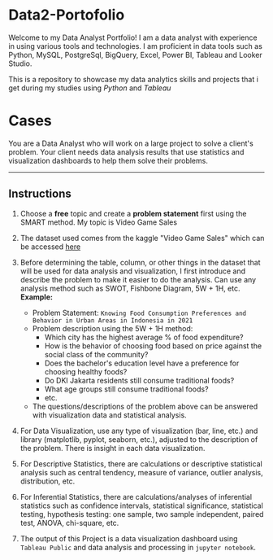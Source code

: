# Data2-Portofolio

Welcome to my Data Analyst Portfolio! I am a data analyst with experience in using various tools and technologies. I am proficient in data tools such as Python, MySQL, PostgreSql, BigQuery, Excel, Power BI, Tableau and Looker Studio.

This is a repository to showcase my data analytics skills and projects that i get during my studies using *Python* and *Tableau*

# Cases
You are a Data Analyst who will work on a large project to solve a client's problem. Your client needs data analysis results that use statistics and visualization dashboards to help them solve their problems.

---

## Instructions
1. Choose a **free** topic and create a **problem statement** first using the SMART method. My topic is Video Game Sales

2. The dataset used comes from the kaggle "Video Game Sales" which can be accessed [here](https://www.kaggle.com/datasets/gregorut/videogamesales)

4. Before determining the table, column, or other things in the dataset that will be used for data analysis and visualization, I first introduce and describe the problem to make it easier to do the analysis. Can use any analysis method such as SWOT, Fishbone Diagram, 5W + 1H, etc. **Example:**
    - Problem Statement: `Knowing Food Consumption Preferences and Behavior in Urban Areas in Indonesia in 2021`
    - Problem description using the 5W + 1H method:
      + Which city has the highest average % of food expenditure?
      + How is the behavior of choosing food based on price against the social class of the community?
      + Does the bachelor's education level have a preference for choosing healthy foods?
      + Do DKI Jakarta residents still consume traditional foods?
      + What age groups still consume traditional foods?
      + etc.
    - The questions/descriptions of the problem above can be answered with visualization data and statistical analysis.

5. For Data Visualization, use any type of visualization (bar, line, etc.) and library (matplotlib, pyplot, seaborn, etc.), adjusted to the description of the problem. There is insight in each data visualization.

6. For Descriptive Statistics, there are calculations or descriptive statistical analysis such as central tendency, measure of variance, outlier analysis, distribution, etc.

7. For Inferential Statistics, there are calculations/analyses of inferential statistics such as confidence intervals, statistical significance, statistical testing, hypothesis testing: one sample, two sample independent, paired test, ANOVA, chi-square, etc.

8. The output of this Project is a data visualization dashboard using `Tableau Public` and data analysis and processing in `jupyter notebook`.


